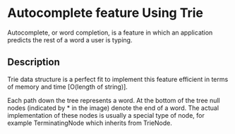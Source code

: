 # Autocomplete feature Using Trie

Autocomplete, or word completion, is a feature in which an application predicts the rest of a word a user is typing.

## Description
Trie data structure is a perfect fit to implement this feature efficient in terms of memory and time [O(length of string)].

Each path down the tree represents a word. At the bottom of the tree null nodes (indicated by * in the image) denote the end of a word. The actual implementation of these nodes is usually a special type of node, for example TerminatingNode which inherits from TrieNode.

